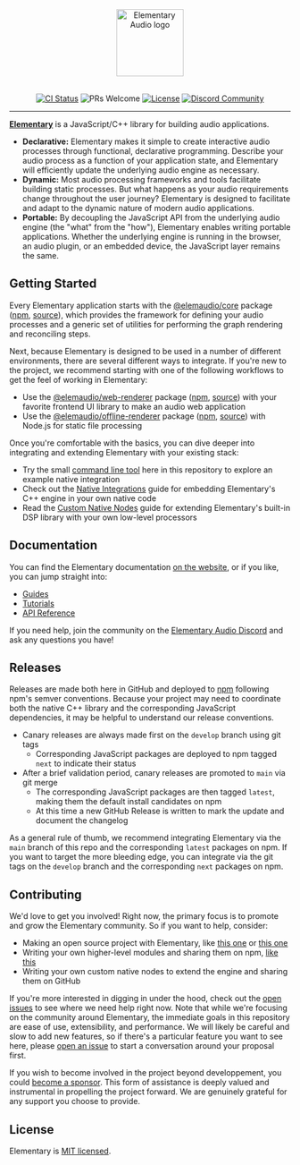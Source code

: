 <div align="center">
  <img height="120px" src="https://www.elementary.audio/Lockup.svg" alt="Elementary Audio logo" />
  <br /><br />

  [![CI Status](https://github.com/elemaudio/elementary/actions/workflows/main.yml/badge.svg)](https://github.com/elemaudio/elementary/actions)
  ![PRs Welcome](https://img.shields.io/badge/PRs-welcome-brightgreen.svg)
  [![License](https://img.shields.io/badge/license-MIT-blue.svg)](https://github.com/elemaudio/elementary/blob/main/LICENSE.md)
  [![Discord Community](https://img.shields.io/discord/826071713426178078?label=Discord)](https://discord.gg/xSu9JjHwYc)

</div>

---

[**Elementary**](https://elementary.audio) is a JavaScript/C++ library for building audio applications.

* **Declarative:** Elementary makes it simple to create interactive audio processes through functional, declarative programming. Describe your audio process as a function of your application state, and Elementary will efficiently update the underlying audio engine as necessary.
* **Dynamic:** Most audio processing frameworks and tools facilitate building static processes. But what happens as your audio requirements change throughout the user journey? Elementary is designed to facilitate and adapt to the dynamic nature of modern audio applications.
* **Portable:** By decoupling the JavaScript API from the underlying audio engine (the "what" from the "how"), Elementary enables writing portable applications. Whether the underlying engine is running in the browser, an audio plugin, or an embedded device, the JavaScript layer remains the same.

## Getting Started

Every Elementary application starts with the [@elemaudio/core](https://www.elementary.audio/docs/packages/core) package ([npm](https://www.npmjs.com/package/@elemaudio/core), [source](./js/packages/core)), which provides the
framework for defining your audio processes and a generic set of utilities for performing the graph rendering and reconciling steps.

Next, because Elementary is designed to be used in a number of different environments, there are several different ways to integrate.
If you're new to the project, we recommend starting with one of the following workflows to get the feel of working in Elementary:

* Use the [@elemaudio/web-renderer](https://www.elementary.audio/docs/packages/web-renderer) package ([npm](https://www.npmjs.com/package/@elemaudio/web-renderer), [source](./js/packages/web-renderer)) with your favorite frontend UI library to make an audio web application
* Use the [@elemaudio/offline-renderer](https://www.elementary.audio/docs/packages/offline-renderer) package ([npm](https://www.npmjs.com/package/@elemaudio/offline-renderer), [source](./js/packages/offline-renderer)) with Node.js for static file processing

Once you're comfortable with the basics, you can dive deeper into integrating and extending Elementary with your existing stack:

* Try the small [command line tool](https://github.com/elemaudio/elementary/tree/main/cli) here in this repository to explore an example native integration
* Check out the [Native Integrations](https://www.elementary.audio/docs/guides/Native_Integrations) guide for embedding Elementary's C++ engine in your own native code
* Read the [Custom Native Nodes](https://www.elementary.audio/docs/guides/Custom_Native_Nodes) guide for extending Elementary's built-in DSP library with your own low-level processors

## Documentation

You can find the Elementary documentation [on the website](https://elementary.audio/), or if you like, you can jump straight into:

* [Guides](https://elementary.audio/docs/guides/Making_Sound/)
* [Tutorials](https://www.elementary.audio/resources)
* [API Reference](https://elementary.audio/docs/reference)

If you need help, join the community on the [Elementary Audio Discord](https://discord.gg/xSu9JjHwYc) and ask any questions you have!

## Releases

Releases are made both here in GitHub and deployed to [npm](https://www.npmjs.com) following npm's semver conventions. Because your project may need to coordinate both
the native C++ library and the corresponding JavaScript dependencies, it may be helpful to understand our release conventions.

* Canary releases are always made first on the `develop` branch using git tags
    * Corresponding JavaScript packages are deployed to npm tagged `next` to indicate their status
* After a brief validation period, canary releases are promoted to `main` via git merge
    * The corresponding JavaScript packages are then tagged `latest`, making them the default install candidates on npm
    * At this time a new GitHub Release is written to mark the update and document the changelog

As a general rule of thumb, we recommend integrating Elementary via the `main` branch of this repo and the corresponding `latest` packages on npm. If you
want to target the more bleeding edge, you can integrate via the git tags on the `develop` branch and the corresponding `next` packages on npm.

## Contributing

We'd love to get you involved! Right now, the primary focus is to promote and grow the Elementary community. So if you want to help, consider:

* Making an open source project with Elementary, like [this one](https://github.com/bgins/coincident-spectra) or [this one](https://github.com/teetow/elementary_grid)
* Writing your own higher-level modules and sharing them on npm, [like this](https://github.com/nick-thompson/drumsynth/)
* Writing your own custom native nodes to extend the engine and sharing them on GitHub

If you're more interested in digging in under the hood, check out the [open issues](https://github.com/elemaudio/elementary/issues) to see where we need help right now. Note that while we're
focusing on the community around Elementary, the immediate goals in this repository are ease of use, extensibility, and performance. We will likely be
careful and slow to add new features, so if there's a particular feature you want to see here, please [open an issue](https://github.com/elemaudio/elementary/issues/new) to start a conversation around your
proposal first.

If you wish to become involved in the project beyond developpement, you could [become a sponsor](https://github.com/sponsors/nick-thompson). This form of assistance is deeply valued and instrumental in propelling the project forward. We are genuinely grateful for any support you choose to provide.

## License

Elementary is [MIT licensed](./LICENSE.md).
